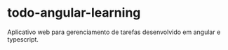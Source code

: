 # todo-angular-learning
 Aplicativo web para gerenciamento de tarefas desenvolvido em angular e typescript.
